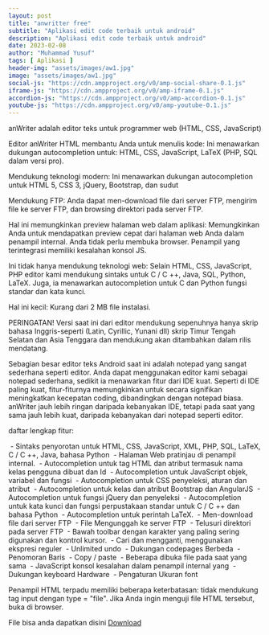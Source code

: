 ```yaml
---
layout: post
title: "anwritter free"
subtitle: "Aplikasi edit code terbaik untuk android"
description: "Aplikasi edit code terbaik untuk android"
date: 2023-02-08
author: "Muhammad Yusuf"
tags: [ Aplikasi ]
header-img: "assets/images/aw1.jpg"
image: "assets/images/aw1.jpg"
social-js: "https://cdn.ampproject.org/v0/amp-social-share-0.1.js"
iframe-js: "https://cdn.ampproject.org/v0/amp-iframe-0.1.js"
accordion-js: "https://cdn.ampproject.org/v0/amp-accordion-0.1.js"
youtube-js: "https://cdn.ampproject.org/v0/amp-youtube-0.1.js"
---
```


anWriter adalah editor teks untuk programmer web (HTML, CSS, JavaScript)

Editor anWriter HTML membantu Anda untuk menulis kode:
Ini menawarkan dukungan autocompletion untuk: HTML, CSS, JavaScript, LaTeX (PHP, SQL dalam versi pro).

Mendukung teknologi modern:
Ini menawarkan dukungan autocompletion untuk HTML 5, CSS 3, jQuery, Bootstrap, dan sudut

Mendukung FTP:
Anda dapat men-download file dari server FTP, mengirim file ke server FTP, dan browsing direktori pada server FTP.

Hal ini memungkinkan preview halaman web dalam aplikasi:
Memungkinkan Anda untuk mendapatkan preview cepat dari halaman web Anda dalam penampil internal. Anda tidak perlu membuka browser. Penampil yang terintegrasi memiliki kesalahan konsol JS.

Ini tidak hanya mendukung teknologi web:
Selain HTML, CSS, JavaScript, PHP editor kami mendukung sintaks untuk C / C ++, Java, SQL, Python, LaTeX. Juga, ia menawarkan autocompletion untuk C dan Python fungsi standar dan kata kunci.

Hal ini kecil:
Kurang dari 2 MB file instalasi.

PERINGATAN! Versi saat ini dari editor mendukung sepenuhnya hanya skrip bahasa Inggris-seperti (Latin, Cyrillic, Yunani dll) skrip Timur Tengah Selatan dan Asia Tenggara dan mendukung akan ditambahkan dalam rilis mendatang.

Sebagian besar editor teks Android saat ini adalah notepad yang sangat sederhana seperti editor.
Anda dapat menggunakan editor kami sebagai notepad sederhana, sedikit ia menawarkan fitur dari IDE kuat. Seperti di IDE paling kuat, fitur-fiturnya memungkinkan untuk secara signifikan meningkatkan kecepatan coding, dibandingkan dengan notepad biasa. anWriter jauh lebih ringan daripada kebanyakan IDE, tetapi pada saat yang sama jauh lebih kuat, daripada kebanyakan dari notepad seperti editor.

daftar lengkap fitur:

 - Sintaks penyorotan untuk HTML, CSS, JavaScript, XML, PHP, SQL, LaTeX, C / C ++, Java, bahasa Python
 - Halaman Web pratinjau di penampil internal.
 - Autocompletion untuk tag HTML dan atribut termasuk nama kelas pengguna dibuat dan Id
 - Autocompletion untuk JavaScript objek, variabel dan fungsi
 - Autocompletion untuk CSS penyeleksi, aturan dan atribut
 - Autocompletion untuk kelas dan atribut Bootstrap dan AngularJS
 - Autocompletion untuk fungsi jQuery dan penyeleksi
 - Autocompletion untuk kata kunci dan fungsi perpustakaan standar untuk C / C ++ dan bahasa Python
 - Autocompletion untuk perintah LaTeX.
 - Men-download file dari server FTP
 - File Mengunggah ke server FTP
 - Telusuri direktori pada server FTP
 - Bawah toolbar dengan karakter yang paling sering digunakan dan kontrol kursor.
 - Cari dan mengganti, menggunakan ekspresi reguler
 - Unlimited undo
 - Dukungan codepages Berbeda
 - Penomoran Baris
 - Copy / paste
 - Beberapa dibuka file pada saat yang sama
 - JavaScript konsol kesalahan dalam penampil internal yang
 - Dukungan keyboard Hardware
 - Pengaturan Ukuran font


Penampil HTML terpadu memiliki beberapa keterbatasan: tidak mendukung tag input dengan type = "file". Jika Anda ingin menguji file HTML tersebut, buka di browser.

File bisa anda dapatkan disini <a href="https://safelink.id/m1ctK" target="_blank">Download</a>
